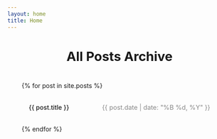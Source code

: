 ```yaml
---
layout: home
title: Home
---
```


<!-- This content will be inserted into the {{ content }} section of your home.html layout -->

<section id="additional-content">
  <h2>All Posts Archive</h2>
  <div class="posts-archive">
    {% for post in site.posts %}
      <div class="archive-item">
        <a href="{{ site.baseurl }}{{ post.url }}" class="archive-link">{{ post.title }}</a>
        <span class="archive-date">{{ post.date | date: "%B %d, %Y" }}</span>
      </div>
    {% endfor %}
  </div>
</section>

<style>
#additional-content {
  max-width: 800px;
  margin: 2rem auto;
  padding: 0 2rem;
}

#additional-content h2 {
  color: var(--text-primary);
  font-size: 1.8rem;
  text-align: center;
  margin-bottom: 2rem;
  border-bottom: 2px solid var(--accent);
  padding-bottom: 0.5rem;
}

.posts-archive {
  display: flex;
  flex-direction: column;
  gap: 1rem;
}

.archive-item {
  display: flex;
  justify-content: space-between;
  align-items: center;
  padding: 1rem;
  background: var(--card-bg);
  border: 1px solid var(--border);
  border-radius: 6px;
  transition: background-color 0.2s ease;
}

.archive-item:hover {
  background: #333;
}

.archive-link {
  color: var(--text-primary);
  text-decoration: none;
  font-weight: 500;
  flex-grow: 1;
}

.archive-link:hover {
  color: var(--accent);
}

.archive-date {
  color: #888;
  font-size: 0.9rem;
  margin-left: 1rem;
  white-space: nowrap;
}

@media (max-width: 600px) {
  .archive-item {
    flex-direction: column;
    align-items: flex-start;
  }
  
  .archive-date {
    margin-left: 0;
    margin-top: 0.5rem;
  }
}
</style>
